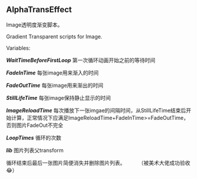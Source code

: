 AlphaTransEffect
--------------

Image透明度渐变脚本。

Gradient Transparent scripts for Image.  
  
  
Variables:


***WaitTimeBeforeFirstLoop***  第一次循环动画开始之前的等待时间

***FadeInTime***   每张image用来渐入的时间

***FadeOutTime***   每张image用来渐出的时间

***StillLifeTime***   每张image保持静止显示的时间

***ImageReloadTime***   每次播放下一张imgae的间隔时间，从StillLifeTime结束后开始计算，正常情况下应满足ImageReloadTime+FadeInTime>=FadeOutTime，否则图片FadeOut不完全

***LoopTimes***   循环的次数

***lib***   图片列表父transform

循环结束后最后一张图片简便消失并删除图片列表。
    
    
（被美术大佬成功验收:joy:）
